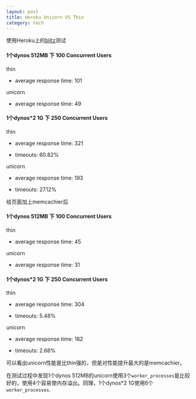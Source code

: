 ```yaml
---
layout: post
title: Heroku Unicorn VS Thin
category: tech
---
```

使用Heroku上的[blitz](https://addons.heroku.com/blitz)测试

#### 1个dynos 512MB 下 100 Concurrent Users

thin  

*  average response time: 101

unicorn  

*  average response time: 49


#### 1个dynos*2 1G 下 250 Concurrent Users

thin  

*  average response time: 321  

*  timeouts: 60.82%

unicorn  

*  average response time: 193  

*  timeouts: 27.12%


给页面加上memcachier后

#### 1个dynos 512MB 下 100 Concurrent Users

thin  

*  average response time: 45

unicorn  

*  average response time: 31


#### 1个dynos*2 1G 下 250 Concurrent Users

thin  

*  average response time: 304

*  timeouts: 5.48%

unicorn  

*  average response time: 182

*  timeouts: 2.68%

可以看出unicorn性能是比thin强的，但是对性能提升最大的是memcachier。

在测试过程中发现1个dynos 512MB的unicorn使用3个`worker_processes`是比较好的，使用4个容易使内存溢出。同理，1个dynos*2 1G使用6个`worker_processes`.
